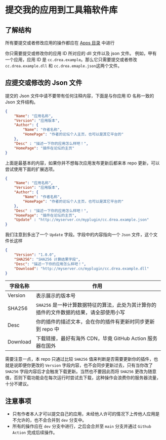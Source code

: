 # 提交我的应用到工具箱软件库

## 了解结构
所有要提交或者修改应用的操作都应在 [Apps 目录](/Apps/) 中进行

你只需要提交或修改你的应用 ID 所对应的 dll 文件以及 json 文件。
例如，甲有一个应用，应用 ID 是 `cc.drea.example`。那么它只需要提交或者修改 `cc.drea.example.dll` 和 `cc.drea.emaple.json`这两个文件。

## 应提交或修改的 Json 文件
提交的 Json 文件中请不要带有任何注释内容，下面是与你应用 ID 名称一致的 Json 文件结构。
```json
{
    "Name": "应用名称",
    "Version": "应用版本",
    "Author": {
        "Name": "作者名称",
        "HomePage": "作者的论坛个人主页，也可以是其它平台的"
    },
    "Desc" : "描述一下你的应用怎么样吧！",
    "HomePage": "插件在论坛的主页"
}
```
上面是最基本的内容，如果你并不想每次应用发布更新后都来本 repo 更新，可以尝试使用下面的扩展选项。
```json
{
    "Name": "应用名称",
    "Version": "应用版本",
    "Author": {
        "Name": "作者名称",
        "HomePage": "作者的论坛个人主页，也可以是其它平台的"
    },
    "Desc" : "描述一下你的应用怎么样吧！",
    "HomePage": "插件在论坛的主页",
    "Update" : "http://myserver.cn/myplugin/cc.drea.example.json"
}
```
我们注意到多出了一个 `Update` 字段。字段中的内容指向一个 `Json` 文件，这个文件长这样
```json
{
    "Version": "1.0.0",
    "SHA256": "SHA256 计算结果字段",
    "Desc": "描述一下你的应用怎么样吧！",
    "Download": "http://myserver.cn/myplugin/cc.drea.example.dll"
}
```

|字段名称|作用|
|---|---|
|Version|表示展示的版本号|
|SHA256|`SHA256` 是一种计算数据特征的算法，此处为其计算你的插件的文件数据的结果，请全部使用小写|
|Desc|你的插件的描述文本，会在你的插件有更新时同步更新到 repo 中|
|Download|下载链接，最好有海外 CDN，毕竟 GitHub Action 服务器在国外|

需要注意一点，本 repo 只通过比较 `SHA256` 值来判断是否需要更新你的插件，也就是说即便你更改的 `Version` 字段内容，也不会同步更新过去，只有当你改了 `SHA256` 字段内容后才会触发下载更新。当然也不要因此而将 `SHA256` 更改为随意值，否则下载功能会在每次运行时尝试去下载，这种操作会浪费你的服务器流量，十分不建议。

## 注意事项
- 只有作者本人才可以提交自己的应用，未经他人许可的情况下上传他人应用是不允许的，也不会合并到 `dev` 分支中。
- 所有的操作应在 `dev` 分支中进行，之后会合并至 `main` 分支并通过 `Github Action` 完成后续操作。